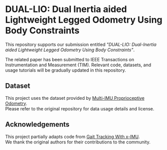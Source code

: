 # DUAL-LIO: Dual Inertia aided Lightweight Legged Odometry Using Body Constraints
This repository supports our submission entitled *"DUAL-LIO: Dual-Inertia aided Lightweight Legged Odometry Using Body Constraints"*.

The related paper has been submitted to IEEE Transactions on Instrumentation and Measurement (TIM). 
Relevant code, datasets, and usage tutorials will be gradually updated in this repository.

## Dataset

This project uses the dataset provided by [Multi-IMU Proprioceptive Odometry](https://github.com/ShuoYangRobotics/Multi-IMU-Proprioceptive-Odometry).  
Please refer to the original repository for data usage details and license.

## Acknowledgements

This project partially adapts code from [Gait Tracking With x-IMU](https://github.com/xioTechnologies/Gait-Tracking-With-x-IMU).  
We thank the original authors for their contributions to the community.
